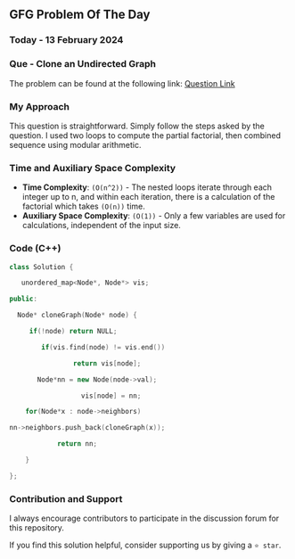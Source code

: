 ## GFG Problem Of The Day

### Today - 13 February 2024
### Que - Clone an Undirected Graph

The problem can be found at the following link: [Question Link]([https://www.geeksforgeeks.org/problems/recursive-sequence1611/1](https://www.geeksforgeeks.org/problems/clone-graph/1))

### My Approach

This question is straightforward. Simply follow the steps asked by the question. I used two loops to compute the partial factorial, then combined sequence using modular arithmetic.

### Time and Auxiliary Space Complexity

- **Time Complexity**: `(O(n^2))` - The nested loops iterate through each integer up to n, and within each iteration, there is a calculation of the factorial which takes `(O(n))` time.
- **Auxiliary Space Complexity**: `(O(1))` - Only a few variables are used for calculations, independent of the input size.

### Code (C++)

```cpp
class Solution { 

   unordered_map<Node*, Node*> vis;

public:

  Node* cloneGraph(Node* node) {

     if(!node) return NULL;

        if(vis.find(node) != vis.end())

                return vis[node];       

       Node*nn = new Node(node->val);

                  vis[node] = nn;  

    for(Node*x : node->neighbors)

nn->neighbors.push_back(cloneGraph(x));

            return nn;

    }

};
```

### Contribution and Support

I always encourage contributors to participate in the discussion forum for this repository.

If you find this solution helpful, consider supporting us by giving a `⭐ star`.
